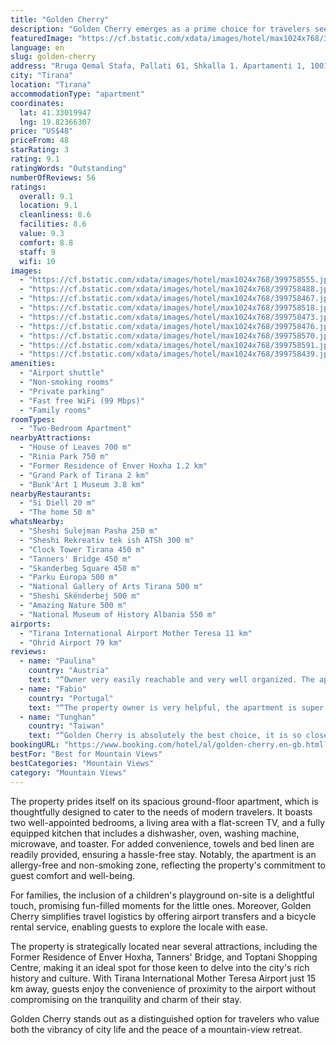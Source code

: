 ```yaml
---
title: "Golden Cherry"
description: "Golden Cherry emerges as a prime choice for travelers seeking a blend of comfort and convenience, coupled with breathtaking mountain views."
featuredImage: "https://cf.bstatic.com/xdata/images/hotel/max1024x768/399758555.jpg?k=1f98ec65b88c4df2c3fd091b39d425599fbd2b2df27638efb1ec9fbc7d624f29&o=&hp=1"
language: en
slug: golden-cherry
address: "Rruga Qemal Stafa, Pallati 61, Shkalla 1. Apartamenti 1, 1001 Tirana, Albania"
city: "Tirana"
location: "Tirana"
accommodationType: "apartment"
coordinates:
  lat: 41.33019947
  lng: 19.82366307
price: "US$48"
priceFrom: 48
starRating: 3
rating: 9.1
ratingWords: "Outstanding"
numberOfReviews: 56
ratings:
  overall: 9.1
  location: 9.1
  cleanliness: 8.6
  facilities: 8.6
  value: 9.3
  comfort: 8.8
  staff: 9
  wifi: 10
images:
  - "https://cf.bstatic.com/xdata/images/hotel/max1024x768/399758555.jpg?k=1f98ec65b88c4df2c3fd091b39d425599fbd2b2df27638efb1ec9fbc7d624f29&o=&hp=1"
  - "https://cf.bstatic.com/xdata/images/hotel/max1024x768/399758488.jpg?k=caddb924b9daae8b6ef5f42913edb9922ef8b51609dbb0123aa07fe21a3a0b64&o=&hp=1"
  - "https://cf.bstatic.com/xdata/images/hotel/max1024x768/399758467.jpg?k=9b32cb202b18dba42a30bb084006f56f9e70c6b4eb49802229f6148d29024797&o=&hp=1"
  - "https://cf.bstatic.com/xdata/images/hotel/max1024x768/399758518.jpg?k=cd46c9c0399216bba719566dae2cb7e1ae8747f95caafde1aa469bb7b5b2dc7c&o=&hp=1"
  - "https://cf.bstatic.com/xdata/images/hotel/max1024x768/399758473.jpg?k=c6e3df921dddf605c9eadc271d3078bb7d165bea5ee4b75f054e12cf34bd4780&o=&hp=1"
  - "https://cf.bstatic.com/xdata/images/hotel/max1024x768/399758476.jpg?k=d9c9f08825b3949540dec0303f244d7ebd8311442d932dd34490fe637c349c7a&o=&hp=1"
  - "https://cf.bstatic.com/xdata/images/hotel/max1024x768/399758570.jpg?k=c484a3570671394addb70e2c70895e283d462d75b1aef75e382fb979c4b5762e&o=&hp=1"
  - "https://cf.bstatic.com/xdata/images/hotel/max1024x768/399758591.jpg?k=442095688934761c9519e5327c26b704137802ca850ffe09b745f3eb005a1699&o=&hp=1"
  - "https://cf.bstatic.com/xdata/images/hotel/max1024x768/399758439.jpg?k=d8c79b379355b0df966df8ed66ebb1dcba2d1c2584651adedb758578c7d53985&o=&hp=1"
amenities:
  - "Airport shuttle"
  - "Non-smoking rooms"
  - "Private parking"
  - "Fast free WiFi (99 Mbps)"
  - "Family rooms"
roomTypes:
  - "Two-Bedroom Apartment"
nearbyAttractions:
  - "House of Leaves 700 m"
  - "Rinia Park 750 m"
  - "Former Residence of Enver Hoxha 1.2 km"
  - "Grand Park of Tirana 2 km"
  - "Bunk'Art 1 Museum 3.8 km"
nearbyRestaurants:
  - "Si Diell 20 m"
  - "The home 50 m"
whatsNearby:
  - "Sheshi Sulejman Pasha 250 m"
  - "Sheshi Rekreativ tek ish ATSh 300 m"
  - "Clock Tower Tirana 450 m"
  - "Tanners' Bridge 450 m"
  - "Skanderbeg Square 450 m"
  - "Parku Europa 500 m"
  - "National Gallery of Arts Tirana 500 m"
  - "Sheshi Skënderbej 500 m"
  - "Amazing Nature 500 m"
  - "National Museum of History Albania 550 m"
airports:
  - "Tirana International Airport Mother Teresa 11 km"
  - "Ohrid Airport 79 km"
reviews:
  - name: "Paulina"
    country: "Austria"
    text: "“Owner very easily reachable and very well organized. The apartment is very central and you can reach Tirana’s central spots easily by foot.”"
  - name: "Fabio"
    country: "Portugal"
    text: "“The property owner is very helpful, the apartment is super comfortable and has everything what we needed, the location is also very good, close to the principal attractions!”"
  - name: "Tunghan"
    country: "Taiwan"
    text: "“Golden Cherry is absolutely the best choice, it is so close by the Skanderbeg Square and many lovely café around.”"
bookingURL: "https://www.booking.com/hotel/al/golden-cherry.en-gb.html?aid=8035640"
bestFor: "Best for Mountain Views"
bestCategories: "Mountain Views"
category: "Mountain Views"
---
```


The property prides itself on its spacious ground-floor apartment, which is thoughtfully designed to cater to the needs of modern travelers. It boasts two well-appointed bedrooms, a living area with a flat-screen TV, and a fully equipped kitchen that includes a dishwasher, oven, washing machine, microwave, and toaster. For added convenience, towels and bed linen are readily provided, ensuring a hassle-free stay. Notably, the apartment is an allergy-free and non-smoking zone, reflecting the property's commitment to guest comfort and well-being.

For families, the inclusion of a children's playground on-site is a delightful touch, promising fun-filled moments for the little ones. Moreover, Golden Cherry simplifies travel logistics by offering airport transfers and a bicycle rental service, enabling guests to explore the locale with ease.

The property is strategically located near several attractions, including the Former Residence of Enver Hoxha, Tanners' Bridge, and Toptani Shopping Centre, making it an ideal spot for those keen to delve into the city's rich history and culture. With Tirana International Mother Teresa Airport just 15 km away, guests enjoy the convenience of proximity to the airport without compromising on the tranquility and charm of their stay.

Golden Cherry stands out as a distinguished option for travelers who value both the vibrancy of city life and the peace of a mountain-view retreat.